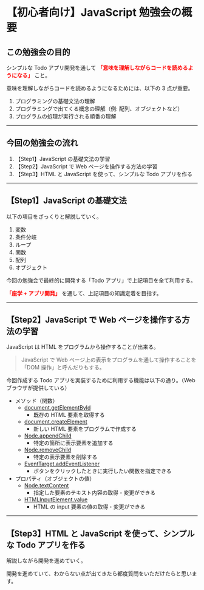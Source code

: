 # 【初心者向け】JavaScript 勉強会の概要

## この勉強会の目的

シンプルな Todo アプリ開発を通して **<span style="color:red;">「意味を理解しながらコードを読めるようになる」</span>** こと。

意味を理解しながらコードを読めるようになるためには、以下の 3 点が重要。

1. プログラミングの基礎文法の理解
1. プログラミングで出てくる概念の理解（例: 配列、オブジェクトなど）
1. プログラムの処理が実行される順番の理解

---

## 今回の勉強会の流れ

1. 【Step1】JavaScript の基礎文法の学習
1. 【Step2】JavaScript で Web ページを操作する方法の学習
1. 【Step3】HTML と JavaScript を使って、シンプルな Todo アプリを作る

---

## 【Step1】JavaScript の基礎文法

以下の項目をざっくりと解説していく。

1. 変数
1. 条件分岐
1. ループ
1. 関数
1. 配列
1. オブジェクト

今回の勉強会で最終的に開発する「Todo アプリ」で上記項目を全て利用する。

**<span style="color:red;">「座学 + アプリ開発」</span>** を通して、上記項目の知識定着を目指す。

---

## 【Step2】JavaScript で Web ページを操作する方法の学習

JavaScript は HTML をプログラムから操作することが出来る。

> JavaScript で Web ページ上の表示をプログラムを通して操作することを「DOM 操作」と呼んだりもする。

今回作成する Todo アプリを実装するために利用する機能は以下の通り。（Web ブラウザが提供している）

- メソッド（関数）
  - [document.getElementById](https://developer.mozilla.org/ja/docs/Web/API/Document/getElementById)
    - 既存の HTML 要素を取得する
  - [document.createElement](https://developer.mozilla.org/ja/docs/Web/API/Document/createElement)
    - 新しい HTML 要素をプログラムで作成する
  - [Node.appendChild](https://developer.mozilla.org/ja/docs/Web/API/Node/appendChild)
    - 特定の箇所に表示要素を追加する
  - [Node.removeChild](https://developer.mozilla.org/ja/docs/Web/API/Node/removeChild)
    - 特定の表示要素を削除する
  - [EventTarget.addEventListener](https://developer.mozilla.org/ja/docs/Web/API/EventTarget/addEventListener)
    - ボタンをクリックしたときに実行したい関数を指定できる
- プロパティ（オブジェクトの値）
  - [Node.textContent](https://developer.mozilla.org/ja/docs/Web/API/Node/textContent)
    - 指定した要素のテキスト内容の取得・変更ができる
  - [HTMLInputElement.value](https://developer.mozilla.org/ja/docs/Web/API/HTMLInputElement)
    - HTML の input 要素の値の取得・変更ができる

---

## 【Step3】HTML と JavaScript を使って、シンプルな Todo アプリを作る

解説しながら開発を進めていく。

開発を進めていて、わからない点が出てきたら都度質問をいただけたらと思います。
